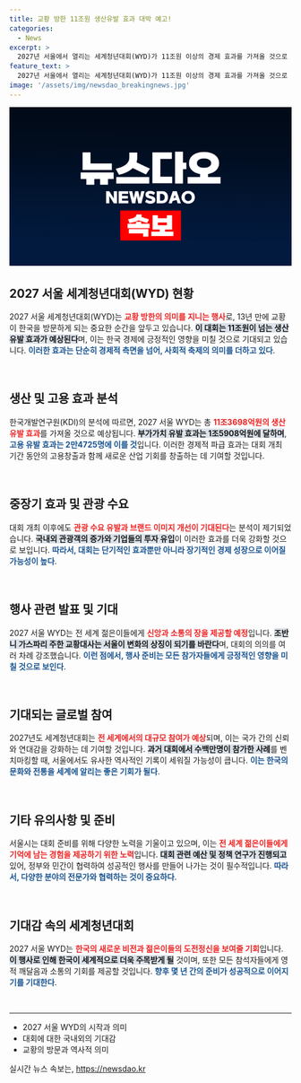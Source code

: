 ```yaml
---
title: 교황 방한 11조원 생산유발 효과 대박 예고!
categories:
  - News
excerpt: >
  2027년 서울에서 열리는 세계청년대회(WYD)가 11조원 이상의 경제 효과를 가져올 것으로 예상됩니다. 교황 방한 13년 만에 열리는 이 대회는 젊은이들에게 도전의 장이 될 것이며, 기대되는 관광 수요와 브랜드 이미지 개선이 주목받고 있습니다.
feature_text: >
  2027년 서울에서 열리는 세계청년대회(WYD)가 11조원 이상의 경제 효과를 가져올 것으로 예상됩니다. 교황 방한 13년 만에 열리는 이 대회는 젊은이들에게 도전의 장이 될 것이며, 기대되는 관광 수요와 브랜드 이미지 개선이 주목받고 있습니다.
image: '/assets/img/newsdao_breakingnews.jpg'
---
```


<p><img src="/assets/img/newsdao_breakingnews.jpg" alt="pcversion 속보" /></p>

<h2 data-ke-size="size26">2027 서울 세계청년대회(WYD) 현황</h2>

<p data-ke-size="size16">2027 서울 세계청년대회(WYD)는 <b><span style="color: #ee2323;">교황 방한의 의미를 지니는 행사</span></b>로, 13년 만에 교황이 한국을 방문하게 되는 중요한 순간을 앞두고 있습니다. <b><span style="background-color: #21538527;">이 대회는 11조원이 넘는 생산 유발 효과가 예상된다</span></b>며, 이는 한국 경제에 긍정적인 영향을 미칠 것으로 기대되고 있습니다. <b><span style="color: #1a5490;">이러한 효과는 단순히 경제적 측면을 넘어, 사회적 축제의 의미를 더하고 있다</span></b>.</p>

<p data-ke-size="size16">&nbsp;</p>

<h2 data-ke-size="size26">생산 및 고용 효과 분석</h2>

<p data-ke-size="size16">한국개발연구원(KDI)의 분석에 따르면, 2027 서울 WYD는 총 <b><span style="color: #ee2323;">11조3698억원의 생산 유발 효과</span></b>를 가져올 것으로 예상됩니다. <b><span style="background-color: #21538527;">부가가치 유발 효과는 1조5908억원에 달하며</span></b>, <b><span style="color: #1a5490;">고용 유발 효과는 2만4725명에 이를 것</span></b>입니다. 이러한 경제적 파급 효과는 대회 개최 기간 동안의 고용창출과 함께 새로운 산업 기회를 창출하는 데 기여할 것입니다.</p>

<p data-ke-size="size16">&nbsp;</p>

<h2 data-ke-size="size26">중장기 효과 및 관광 수요</h2>

<p data-ke-size="size16">대회 개최 이후에도 <b><span style="color: #ee2323;">관광 수요 유발과 브랜드 이미지 개선이 기대된다</span></b>는 분석이 제기되었습니다. <b><span style="background-color: #21538527;">국내외 관광객의 증가와 기업들의 투자 유입</span></b>이 이러한 효과를 더욱 강화할 것으로 보입니다. <b><span style="color: #1a5490;">따라서, 대회는 단기적인 효과뿐만 아니라 장기적인 경제 성장으로 이어질 가능성이 높다</span></b>.</p>

<p data-ke-size="size16">&nbsp;</p>

<h2 data-ke-size="size26">행사 관련 발표 및 기대</h2>

<p data-ke-size="size16">2027 서울 WYD는 전 세계 젊은이들에게 <b><span style="color: #ee2323;">신앙과 소통의 장을 제공할 예정</span></b>입니다. <b><span style="background-color: #21538527;">조반니 가스파리 주한 교황대사는 서울이 변화의 상징이 되기를 바란다</span></b>며, 대회의 의의를 여러 차례 강조했습니다. <b><span style="color: #1a5490;">이런 점에서, 행사 준비는 모든 참가자들에게 긍정적인 영향을 미칠 것으로 보인다</span></b>.</p>

<p data-ke-size="size16">&nbsp;</p>

<h2 data-ke-size="size26">기대되는 글로벌 참여</h2>

<p data-ke-size="size16">2027년도 세계청년대회는 <b><span style="color: #ee2323;">전 세계에서의 대규모 참여가 예상</span></b>되며, 이는 국가 간의 신뢰와 연대감을 강화하는 데 기여할 것입니다. <b><span style="background-color: #21538527;">과거 대회에서 수백만명이 참가한 사례</span></b>를 벤치마킹할 때, 서울에서도 유사한 역사적인 기록이 세워질 가능성이 큽니다. <b><span style="color: #1a5490;">이는 한국의 문화와 전통을 세계에 알리는 좋은 기회가 될다</span></b>.</p>

<p data-ke-size="size16">&nbsp;</p>

<h2 data-ke-size="size26">기타 유의사항 및 준비</h2>

<p data-ke-size="size16">서울시는 대회 준비를 위해 다양한 노력을 기울이고 있으며, 이는 <b><span style="color: #ee2323;">전 세계 젊은이들에게 기억에 남는 경험을 제공하기 위한 노력</span></b>입니다. <b><span style="background-color: #21538527;">대회 관련 예산 및 정책 연구가 진행되고</span></b> 있어, 정부와 민간이 협력하여 성공적인 행사를 만들어 나가는 것이 필수적입니다. <b><span style="color: #1a5490;">따라서, 다양한 분야의 전문가와 협력하는 것이 중요하다</span></b>.</p>

<p data-ke-size="size16">&nbsp;</p>

<h2 data-ke-size="size26">기대감 속의 세계청년대회</h2>

<p data-ke-size="size16">2027 서울 WYD는 <b><span style="color: #ee2323;">한국의 새로운 비전과 젊은이들의 도전정신을 보여줄 기회</span></b>입니다. <b><span style="background-color: #21538527;">이 행사로 인해 한국이 세계적으로 더욱 주목받게 될</span></b> 것이며, 또한 모든 참석자들에게 영적 깨달음과 소통의 기회를 제공할 것입니다. <b><span style="color: #1a5490;">향후 몇 년 간의 준비가 성공적으로 이어지기를 기대한다</span></b>.</p>

<p data-ke-size="size16">&nbsp;</p>

<hr />

<ul>
  <li>2027 서울 WYD의 시작과 의미</li>
  <li>대회에 대한 국내외의 기대감</li>
  <li>교황의 방문과 역사적 의미</li>
</ul>

<p data-ke-size="size16"></p>
실시간 뉴스 속보는, <a href="https://newsdao.kr" rel="dofollow">https://newsdao.kr</a>


